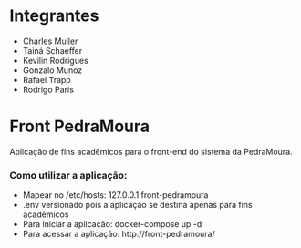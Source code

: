 # Integrantes
* Charles Muller
* Tainá Schaeffer
* Kevilin Rodrigues
* Gonzalo Munoz
* Rafael Trapp
* Rodrigo Paris

# Front PedraMoura
Aplicação de fins acadêmicos para o front-end do sistema da PedraMoura.

### Como utilizar a aplicação:
* Mapear no /etc/hosts: 127.0.0.1 front-pedramoura
* .env versionado pois a aplicação se destina apenas para fins acadêmicos
* Para iniciar a aplicação: docker-compose up -d
* Para acessar a aplicação: http://front-pedramoura/